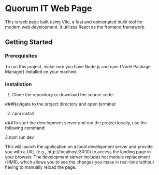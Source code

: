 # Quorum IT Web Page

This is web page built using Vite, a fast and opinionated build tool for modern web development. It utilizes React as the frontend framework.

## Getting Started

### Prerequisites

To run this project, make sure you have Node.js and npm (Node Package Manager) installed on your machine.

### Installation

1. Clone the repository or download the source code:

###Navigate to the project directory and open terminal:

2. npm install

###To start the development server and run the project locally, use the following command:

3.npm run dev

This will launch the application on a local development server and provide you with a URL (e.g., http://localhost:3000) to access the landing page in your browser. The development server includes hot module replacement (HMR), which allows you to see the changes you make in real-time without having to manually reload the page.
